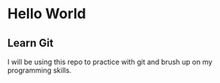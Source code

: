 Hello World
===========

Learn Git
---------

I will be using this repo to practice with git and brush up on my programming skills.  
